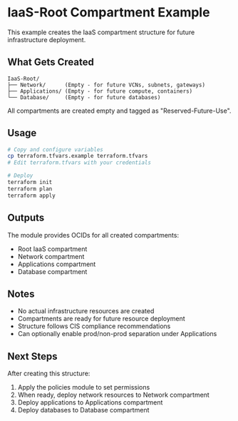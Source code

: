 # IaaS-Root Compartment Example

This example creates the IaaS compartment structure for future infrastructure deployment.

## What Gets Created

```
IaaS-Root/
├── Network/      (Empty - for future VCNs, subnets, gateways)
├── Applications/ (Empty - for future compute, containers)
└── Database/     (Empty - for future databases)
```

All compartments are created empty and tagged as "Reserved-Future-Use".

## Usage

```bash
# Copy and configure variables
cp terraform.tfvars.example terraform.tfvars
# Edit terraform.tfvars with your credentials

# Deploy
terraform init
terraform plan
terraform apply
```

## Outputs

The module provides OCIDs for all created compartments:
- Root IaaS compartment
- Network compartment
- Applications compartment
- Database compartment

## Notes

- No actual infrastructure resources are created
- Compartments are ready for future resource deployment
- Structure follows CIS compliance recommendations
- Can optionally enable prod/non-prod separation under Applications

## Next Steps

After creating this structure:
1. Apply the policies module to set permissions
2. When ready, deploy network resources to Network compartment
3. Deploy applications to Applications compartment
4. Deploy databases to Database compartment
